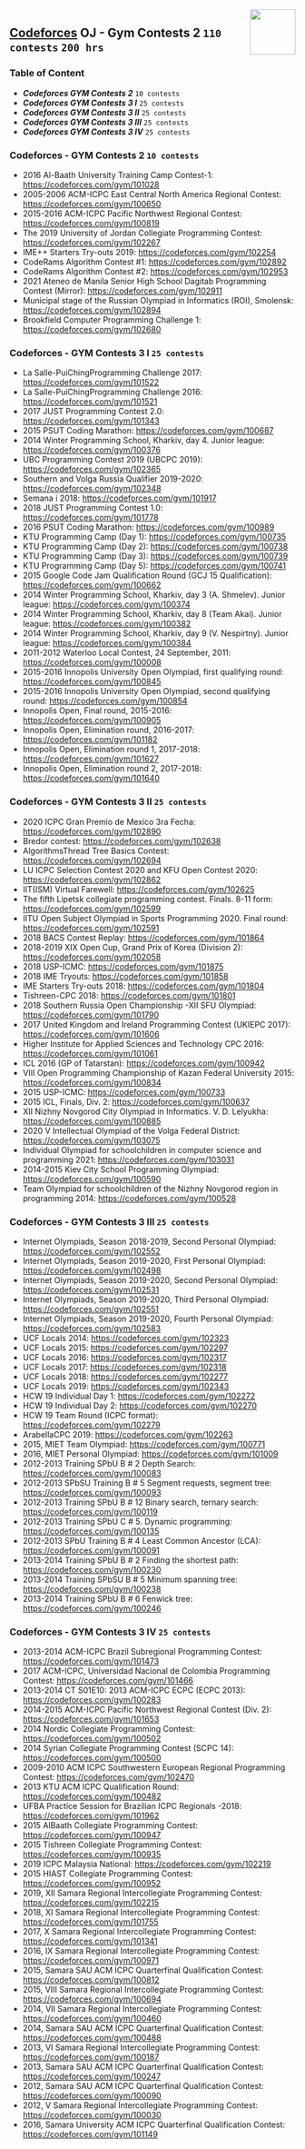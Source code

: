 <img align="right" width="80" src="https://github.com/cs-MohamedAyman/Problem-Solving-Training/blob/master/logos/codeforces.jpg">

## [Codeforces](https://codeforces.com/) OJ - Gym Contests 2 `110 contests` `200 hrs`

### Table of Content

- ***Codeforces GYM Contests 2***     `10 contests`
- ***Codeforces GYM Contests 3 I***   `25 contests`
- ***Codeforces GYM Contests 3 II***  `25 contests`
- ***Codeforces GYM Contests 3 III*** `25 contests`
- ***Codeforces GYM Contests 3 IV***  `25 contests`

### Codeforces - GYM Contests 2 `10 contests`

- 2016 Al-Baath University Training Camp Contest-1: https://codeforces.com/gym/101028
- 2005-2006 ACM-ICPC East Central North America Regional Contest: https://codeforces.com/gym/100650
- 2015-2016 ACM-ICPC Pacific Northwest Regional Contest: https://codeforces.com/gym/100819
- The 2019 University of Jordan Collegiate Programming Contest: https://codeforces.com/gym/102267
- IME++ Starters Try-outs 2019: https://codeforces.com/gym/102254
- CodeRams Algorithm Contest #1: https://codeforces.com/gym/102892
- CodeRams Algorithm Contest #2: https://codeforces.com/gym/102953
- 2021 Ateneo de Manila Senior High School Dagitab Programming Contest (Mirror): https://codeforces.com/gym/102911
- Municipal stage of the Russian Olympiad in Informatics (ROI), Smolensk: https://codeforces.com/gym/102894
- Brookfield Computer Programming Challenge 1: https://codeforces.com/gym/102680

### Codeforces -  GYM Contests 3 I `25 contests`

- La Salle-PuiChingProgramming Challenge 2017: https://codeforces.com/gym/101522
- La Salle-PuiChingProgramming Challenge 2016: https://codeforces.com/gym/101521
- 2017 JUST Programming Contest 2.0: https://codeforces.com/gym/101343
- 2015 PSUT Coding Marathon: https://codeforces.com/gym/100687
- 2014 Winter Programming School, Kharkiv, day 4. Junior league: https://codeforces.com/gym/100376
- UBC Programming Contest 2019 (UBCPC 2019): https://codeforces.com/gym/102365
- Southern and Volga Russia Qualifier 2019-2020: https://codeforces.com/gym/102348
- Semana i 2018: https://codeforces.com/gym/101917
- 2018 JUST Programming Contest 1.0: https://codeforces.com/gym/101778
- 2016 PSUT Coding Marathon: https://codeforces.com/gym/100989
- KTU Programming Camp (Day 1): https://codeforces.com/gym/100735
- KTU Programming Camp (Day 2): https://codeforces.com/gym/100738
- KTU Programming Camp (Day 3): https://codeforces.com/gym/100739
- KTU Programming Camp (Day 5): https://codeforces.com/gym/100741
- 2015 Google Code Jam Qualification Round (GCJ 15 Qualification): https://codeforces.com/gym/100662
- 2014 Winter Programming School, Kharkiv, day 3 (A. Shmelev). Junior league: https://codeforces.com/gym/100374
- 2014 Winter Programming School, Kharkiv, day 8 (Team Akai). Junior league: https://codeforces.com/gym/100382
- 2014 Winter Programming School, Kharkiv, day 9 (V. Nespirtny). Junior league: https://codeforces.com/gym/100384
- 2011-2012 Waterloo Local Contest, 24 September, 2011: https://codeforces.com/gym/100008
- 2015-2016 Innopolis University Open Olympiad, first qualifying round: https://codeforces.com/gym/100845
- 2015-2016 Innopolis University Open Olympiad, second qualifying round: https://codeforces.com/gym/100854
- Innopolis Open, Final round, 2015-2016: https://codeforces.com/gym/100905
- Innopolis Open, Elimination round, 2016-2017: https://codeforces.com/gym/101182
- Innopolis Open, Elimination round 1, 2017-2018: https://codeforces.com/gym/101627
- Innopolis Open, Elimination round 2, 2017-2018: https://codeforces.com/gym/101640

### Codeforces -  GYM Contests 3 II `25 contests`

- 2020 ICPC Gran Premio de Mexico 3ra Fecha: https://codeforces.com/gym/102890
- Bredor contest: https://codeforces.com/gym/102638
- AlgorithmsThread Tree Basics Contest: https://codeforces.com/gym/102694
- LU ICPC Selection Contest 2020 and KFU Open Contest 2020: https://codeforces.com/gym/102862
- IIT(ISM) Virtual Farewell: https://codeforces.com/gym/102625
- The fifth Lipetsk collegiate programming contest. Finals. 8-11 form: https://codeforces.com/gym/102599
- IITU Open Subject Olympiad in Sports Programming 2020. Final round: https://codeforces.com/gym/102591
- 2018 BACS Contest Replay: https://codeforces.com/gym/101864
- 2018-2019 XIX Open Cup, Grand Prix of Korea (Division 2): https://codeforces.com/gym/102058
- 2018 USP-ICMC: https://codeforces.com/gym/101875
- 2018 IME Tryouts: https://codeforces.com/gym/101858
- IME Starters Try-outs 2018: https://codeforces.com/gym/101804
- Tishreen-CPC 2018: https://codeforces.com/gym/101801
- 2018 Southern Russia Open Championship -XII SFU Olympiad: https://codeforces.com/gym/101790
- 2017 United Kingdom and Ireland Programming Contest (UKIEPC 2017): https://codeforces.com/gym/101606
- Higher Institute for Applied Sciences and Technology CPC 2016: https://codeforces.com/gym/101061
- ICL 2016 (GP of Tatarstan): https://codeforces.com/gym/100942
- VIII Open Programming Championship of Kazan Federal University 2015: https://codeforces.com/gym/100834
- 2015 USP-ICMC: https://codeforces.com/gym/100733
- 2015 ICL, Finals, Div. 2: https://codeforces.com/gym/100637
- XII Nizhny Novgorod City Olympiad in Informatics. V. D. Lelyukha: https://codeforces.com/gym/100885
- 2020 V Intellectual Olympiad of the Volga Federal District: https://codeforces.com/gym/103075
- Individual Olympiad for schoolchildren in computer science and programming 2021: https://codeforces.com/gym/103031
- 2014-2015 Kiev City School Programming Olympiad: https://codeforces.com/gym/100590
- Team Olympiad for schoolchildren of the Nizhny Novgorod region in programming 2014: https://codeforces.com/gym/100528

### Codeforces -  GYM Contests 3 III `25 contests`

- Internet Olympiads, Season 2018-2019, Second Personal Olympiad: https://codeforces.com/gym/102552
- Internet Olympiads, Season 2019-2020, First Personal Olympiad: https://codeforces.com/gym/102498
- Internet Olympiads, Season 2019-2020, Second Personal Olympiad: https://codeforces.com/gym/102531
- Internet Olympiads, Season 2019-2020, Third Personal Olympiad: https://codeforces.com/gym/102551
- Internet Olympiads, Season 2019-2020, Fourth Personal Olympiad: https://codeforces.com/gym/102583
- UCF Locals 2014: https://codeforces.com/gym/102323
- UCF Locals 2015: https://codeforces.com/gym/102297
- UCF Locals 2016: https://codeforces.com/gym/102317
- UCF Locals 2017: https://codeforces.com/gym/102318
- UCF Locals 2018: https://codeforces.com/gym/102277
- UCF Locals 2019: https://codeforces.com/gym/102343
- HCW 19 Individual Day 1: https://codeforces.com/gym/102272
- HCW 19 Individual Day 2: https://codeforces.com/gym/102270
- HCW 19 Team Round (ICPC format): https://codeforces.com/gym/102279
- ArabellaCPC 2019: https://codeforces.com/gym/102263
- 2015, MIET Team Olympiad: https://codeforces.com/gym/100771
- 2016, MIET Personal Olympiad: https://codeforces.com/gym/101009
- 2012-2013 Training SPbU B # 2 Depth Search: https://codeforces.com/gym/100083
- 2012-2013 SPbSU Training B # 5 Segment requests, segment tree: https://codeforces.com/gym/100093
- 2012-2013 Training SPbU B # 12 Binary search, ternary search: https://codeforces.com/gym/100119
- 2012-2013 Training SPbU C # 5. Dynamic programming: https://codeforces.com/gym/100135
- 2012-2013 SPbU Training B # 4 Least Common Ancestor (LCA): https://codeforces.com/gym/100091
- 2013-2014 Training SPbU B # 2 Finding the shortest path: https://codeforces.com/gym/100230
- 2013-2014 Training SPbSU B # 5 Minimum spanning tree: https://codeforces.com/gym/100238
- 2013-2014 Training SPbU B # 6 Fenwick tree: https://codeforces.com/gym/100246

### Codeforces -  GYM Contests 3 IV `25 contests`

- 2013-2014 ACM-ICPC Brazil Subregional Programming Contest: https://codeforces.com/gym/101473
- 2017 ACM-ICPC, Universidad Nacional de Colombia Programming Contest: https://codeforces.com/gym/101466
- 2013-2014 CT S01E10: 2013 ACM-ICPC ECPC (ECPC 2013): https://codeforces.com/gym/100283
- 2014-2015 ACM-ICPC Pacific Northwest Regional Contest (Div. 2): https://codeforces.com/gym/101653
- 2014 Nordic Collegiate Programming Contest: https://codeforces.com/gym/100502
- 2014 Syrian Collegiate Programming Contest (SCPC 14): https://codeforces.com/gym/100500
- 2009-2010 ACM ICPC Southwestern European Regional Programming Contest: https://codeforces.com/gym/102470
- 2013 KTU ACM ICPC Qualification Round: https://codeforces.com/gym/100482
- UFBA Practice Session for Brazilian ICPC Regionals -2018: https://codeforces.com/gym/101962
- 2015 AlBaath Collegiate Programming Contest: https://codeforces.com/gym/100947
- 2015 Tishreen Collegiate Programming Contest: https://codeforces.com/gym/100935
- 2019 ICPC Malaysia National: https://codeforces.com/gym/102219
- 2015 HIAST Collegiate Programming Contest: https://codeforces.com/gym/100952
- 2019, XII Samara Regional Intercollegiate Programming Contest: https://codeforces.com/gym/102215
- 2018, XI Samara Regional Intercollegiate Programming Contest: https://codeforces.com/gym/101755
- 2017, X Samara Regional Intercollegiate Programming Contest: https://codeforces.com/gym/101341
- 2016, IX Samara Regional Intercollegiate Programming Contest: https://codeforces.com/gym/100971
- 2015, Samara SAU ACM ICPC Quarterfinal Qualification Contest: https://codeforces.com/gym/100812
- 2015, VIII Samara Regional Intercollegiate Programming Contest: https://codeforces.com/gym/100694
- 2014, VII Samara Regional Intercollegiate Programming Contest: https://codeforces.com/gym/100460
- 2014, Samara SAU ACM ICPC Quarterfinal Qualification Contest: https://codeforces.com/gym/100488
- 2013, VI Samara Regional Intercollegiate Programming Contest: https://codeforces.com/gym/100187
- 2013, Samara SAU ACM ICPC Quarterfinal Qualification Contest: https://codeforces.com/gym/100247
- 2012, Samara SAU ACM ICPC Quarterfinal Qualification Contest: https://codeforces.com/gym/100090
- 2012, V Samara Regional Intercollegiate Programming Contest: https://codeforces.com/gym/100030
- 2016, Samara University ACM ICPC Quarterfinal Qualification Contest: https://codeforces.com/gym/101149
